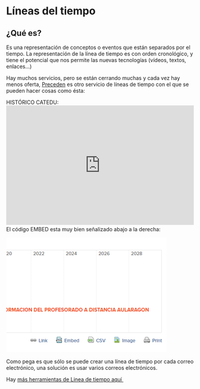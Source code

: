 
# Líneas del tiempo

## ¿Qué es?

Es una representación de conceptos o eventos que están separados por el tiempo. La representación de la línea de tiempo es con orden cronológico, y tiene el potencial que nos permite las nuevas tecnologías (vídeos, textos, enlaces...)

Hay muchos servicios, pero se están cerrando muchas y cada vez hay menos oferta, [Preceden](http://www.preceden.com/) es otro servicio de líneas de tiempo con el que se pueden hacer cosas como ésta: 

HISTÓRICO CATEDU:<iframe width="100%" height="320" src="https://www.preceden.com/timelines/316285/embed" frameborder="0">
[Preceden Timeline Maker](https://www.preceden.com)</iframe>El código EMBED esta muy bien señalizado abajo a la derecha:

![](img/img0.png)

Como pega es que sólo se puede crear una línea de tiempo por cada correo electrónico, una solución es usar varios correos electrónicos.

Hay [más herramientas de Linea de tiempo aquí ](http://jr2punto0.blogspot.com.es/search/label/l%C3%ADneas%20del%20tiempo)

